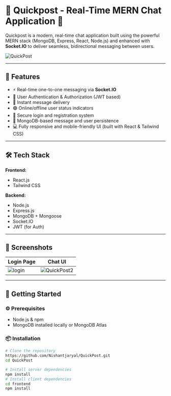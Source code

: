 # 🚀 Quickpost - Real-Time MERN Chat Application 💬

Quickpost is a modern, real-time chat application built using the powerful MERN stack (MongoDB, Express, React, Node.js) and enhanced with **Socket.IO** to deliver seamless, bidirectional messaging between users.


![QuickPost](https://github.com/user-attachments/assets/44b81295-b2df-4aa2-be66-2b1f974d351c)


---

## 🌟 Features

- ⚡ Real-time one-to-one messaging via **Socket.IO**
- 👥 User Authentication & Authorization (JWT based)
- 💬 Instant message delivery
- 🟢 Online/offline user status indicators
- 🔐 Secure login and registration system
- 🧠 MongoDB-based message and user persistence
- 💻 Fully responsive and mobile-friendly UI (built with React & Tailwind CSS)

---

## 🛠️ Tech Stack

**Frontend:**
- React.js
- Tailwind CSS

**Backend:**
- Node.js
- Express.js
- MongoDB + Mongoose
- Socket.IO
- JWT (for Auth)

---

## 📸 Screenshots


| Login Page | Chat UI |
|------------|---------|
|![login](https://github.com/user-attachments/assets/ce382b2d-02b0-4b03-88ea-b437a57be932)|![QuickPost2](https://github.com/user-attachments/assets/30e0a936-b53a-4e06-8c55-b82b5795eb59)|

---

## 🚀 Getting Started

### ⚙️ Prerequisites

- Node.js & npm
- MongoDB installed locally or MongoDB Atlas

### 📦 Installation

```bash
# Clone the repository
https://github.com/Nishantjaryal/QuickPost.git
cd QuickPost

# Install server dependencies
npm install
# Install client dependencies
cd frontend
npm install
